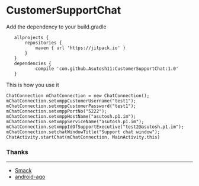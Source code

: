 # CustomerSupportChat

Add the dependency to your build.gradle

 ```
 	allprojects {
		repositories {
			maven { url 'https://jitpack.io' }
		}
	}
    dependencies {
	        compile 'com.github.Asutosh11:CustomerSupportChat:1.0'
	}

 ```

This is how you use it

```
ChatConnection mChatConnection = new ChatConnection();
mChatConnection.setxmppCustomerUsername("test1");
mChatConnection.setxmppCustomerPassword("test1");
mChatConnection.setxmppPortNo("5222");
mChatConnection.setxmppHostName("asutosh.p1.im");
mChatConnection.setxmppServiceName("asutosh.p1.im");
mChatConnection.setxmppIdOfSupportExecutive("test2@asutosh.p1.im");
mChatConnection.setchatWindowTitle("Support chat window");
ChatActivity.startChat(mChatConnection, MainActivity.this)
```


### Thanks
<hr>

 * [Smack](https://github.com/igniterealtime/Smack)
 * [android-ago
](https://github.com/curioustechizen/android-ago)
